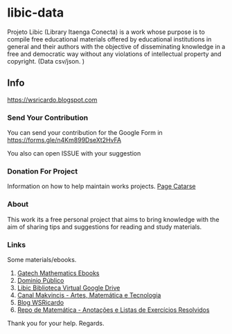 # libic-data
Projeto Libic (Library Itaenga Conecta) is a work whose purpose is to compile free educational materials offered by educational institutions in general and their authors with the objective of disseminating knowledge in a free and democratic way without any violations of intellectual property and copyright. (Data csv/json. )

## Info


https://wsricardo.blogspot.com



### Send Your Contribution

You can send your contribution for the Google Form in https://forms.gle/n4Km899DseXt2HvFA

You also can open ISSUE with your suggestion


### Donation For Project

Information on how to help maintain works projects. 
[Page Catarse ](https://www.catarse.me/makvincis)

### About

This work its a free personal project that aims to bring knowledge  with the aim of sharing tips and suggestions for reading and study materials.

### Links

Some materials/ebooks.

1. [Gatech Mathematics Ebooks](https://people.math.gatech.edu/~cain/textbooks/onlinebooks.html)
2. [Dominio Público](http://www.dominiopublico.gov.br/)
3. [Libic Biblioteca Virtual Google Drive](https://drive.google.com/drive/folders/11HN5KKEHTcUZVfn38KmLsg8iiZTOGH92?usp=sharing)
4. [Canal Makvincis - Artes, Matemática e Tecnologia](https://www.youtube.com/channel/UCoOdEvMxIKc4z2P0zkqjBFA)
5. [Blog WSRicardo](https://wsricardo.blogspot.com)
6. [Repo de Matemática - Anotações e Listas de Exercícios Resolvidos](https://github.com/wsricardo/matematica)


Thank you for your help.
Regards.
